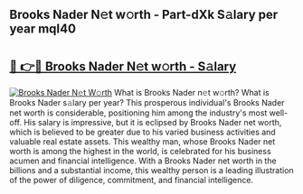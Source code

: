 ## Brooks Nader N𝚎t w𝚘rth - Part-dXk S𝚊lary per year mqI40

# <h2><a href="http://gc4ak6.nevu.top/?p=Brooks+Nader">🔗 👉🔴 Brooks Nader N𝚎t w𝚘rth - S𝚊lary</a></h2>

[![Brooks Nader N𝚎t W𝚘rth](https://i.imgur.com/Oavwk0R.jpeg)](http://gc4ak6.nevu.top/?p=Brooks+Nader)
What is Brooks Nader n𝚎t w𝚘rth? What is Brooks Nader s𝚊lary per year?
This prosperous individual's Brooks Nader net worth is considerable, positioning him among the industry's most well-off. His salary is impressive, but it is eclipsed by Brooks Nader net worth, which is believed to be greater due to his varied business activities and valuable real estate assets. This wealthy man, whose Brooks Nader net worth is among the highest in the world, is celebrated for his business acumen and financial intelligence. With a Brooks Nader net worth in the billions and a substantial income, this wealthy person is a leading illustration of the power of diligence, commitment, and financial intelligence.
